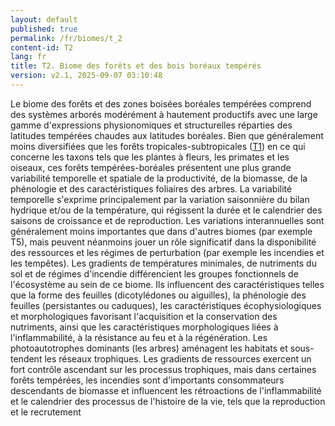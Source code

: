 ```yaml
---
layout: default
published: true
permalink: /fr/biomes/t_2
content-id: T2
lang: fr
title: T2. Biome des forêts et des bois boréaux tempérés
version: v2.1, 2025-09-07 03:10:48
---
```


Le biome des forêts et des zones boisées boréales tempérées comprend des
systèmes arborés modérément à hautement productifs avec une large gamme
d\'expressions physionomiques et structurelles réparties des latitudes
tempérées chaudes aux latitudes boréales. Bien que généralement moins
diversifiées que les forêts tropicales-subtropicales ([T1](/explore/biomes/T1)) en ce
qui concerne les taxons tels que les plantes à fleurs, les primates et
les oiseaux, ces forêts tempérées-boréales présentent une plus grande
variabilité temporelle et spatiale de la productivité, de la biomasse,
de la phénologie et des caractéristiques foliaires des arbres. La
variabilité temporelle s\'exprime principalement par la variation
saisonnière du bilan hydrique et/ou de la température, qui régissent la
durée et le calendrier des saisons de croissance et de reproduction. Les
variations interannuelles sont généralement moins importantes que dans
d\'autres biomes (par exemple T5), mais peuvent néanmoins jouer un rôle
significatif dans la disponibilité des ressources et les régimes de
perturbation (par exemple les incendies et les tempêtes). Les gradients
de températures minimales, de nutriments du sol et de régimes
d\'incendie différencient les groupes fonctionnels de l\'écosystème au
sein de ce biome. Ils influencent des caractéristiques telles que la
forme des feuilles (dicotylédones ou aiguilles), la phénologie des
feuilles (persistantes ou caduques), les caractéristiques
écophysiologiques et morphologiques favorisant l\'acquisition et la
conservation des nutriments, ainsi que les caractéristiques
morphologiques liées à l\'inflammabilité, à la résistance au feu et à la
régénération. Les photoautotrophes dominants (les arbres) aménagent les
habitats et sous-tendent les réseaux trophiques. Les gradients de
ressources exercent un fort contrôle ascendant sur les processus
trophiques, mais dans certaines forêts tempérées, les incendies sont
d\'importants consommateurs descendants de biomasse et influencent les
rétroactions de l\'inflammabilité et le calendrier des processus de
l\'histoire de la vie, tels que la reproduction et le recrutement
